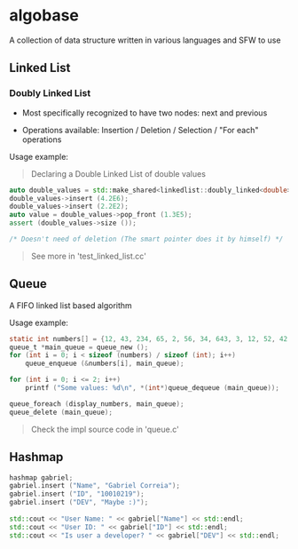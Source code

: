 # algobase

A collection of data structure written in various languages and SFW to use

## Linked List

### Doubly Linked List

- Most specifically recognized to have two nodes: next and previous

- Operations available: Insertion / Deletion / Selection / "For each" operations

Usage example:

> Declaring a Double Linked List of double values

```cc
auto double_values = std::make_shared<linkedlist::doubly_linked<double>> ();
double_values->insert (4.2E6);
double_values->insert (2.2E2);
auto value = double_values->pop_front (1.3E5);
assert (double_values->size ());

/* Doesn't need of deletion (The smart pointer does it by himself) */
```

> See more in 'test_linked_list.cc'

## Queue

A FIFO linked list based algorithm

Usage example:

```c
static int numbers[] = {12, 43, 234, 65, 2, 56, 34, 643, 3, 12, 52, 42, 52, 7725, 526,45, 256, 1};
queue_t *main_queue = queue_new ();
for (int i = 0; i < sizeof (numbers) / sizeof (int); i++)
    queue_enqueue (&numbers[i], main_queue);

for (int i = 0; i <= 2; i++)
    printf ("Some values: %d\n", *(int*)queue_dequeue (main_queue));

queue_foreach (display_numbers, main_queue);
queue_delete (main_queue);
```

> Check the impl source code in 'queue.c'

## Hashmap

```cc
hashmap gabriel;
gabriel.insert ("Name", "Gabriel Correia");
gabriel.insert ("ID", "10010219");
gabriel.insert ("DEV", "Maybe :)");
    
std::cout << "User Name: " << gabriel["Name"] << std::endl;
std::cout << "User ID: " << gabriel["ID"] << std::endl;
std::cout << "Is user a developer? " << gabriel["DEV"] << std::endl;
```
